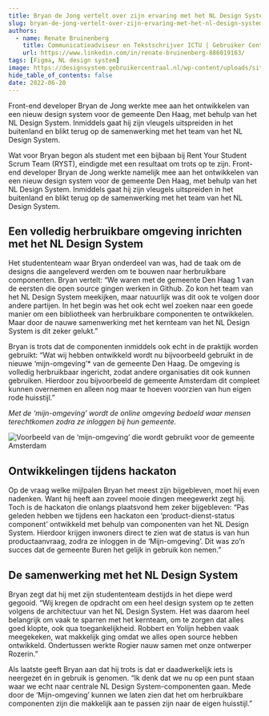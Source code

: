 ```yaml
---
title: Bryan de Jong vertelt over zijn ervaring met het NL Design System
slug: bryan-de-jong-vertelt-over-zijn-ervaring-met-het-nl-design-system
authors:
  - name: Renate Bruinenberg
    title: Communicatieadviseur en Tekstschrijver ICTU | Gebruiker Centraal
    url: https://www.linkedin.com/in/renate-bruinenberg-886019163/
tags: [Figma, NL design system]
image: https://designsystem.gebruikercentraal.nl/wp-content/uploads/sites/26/2022/06/Bryan-de-Jong.jpeg
hide_table_of_contents: false
date: 2022-06-20
---
```


Front-end developer Bryan de Jong werkte mee aan het ontwikkelen van een nieuw design system voor de gemeente Den Haag, met behulp van het NL Design System. Inmiddels gaat hij zijn vleugels uitspreiden in het buitenland en blikt terug op de samenwerking met het team van het NL Design System.

<!-- truncate -->

Wat voor Bryan begon als student met een bijbaan bij Rent Your Student Scrum Team (RYST), eindigde met een resultaat om trots op te zijn. Front-end developer Bryan de Jong werkte namelijk mee aan het ontwikkelen van een nieuw design system voor de gemeente Den Haag, met behulp van het NL Design System. Inmiddels gaat hij zijn vleugels uitspreiden in het buitenland en blikt terug op de samenwerking met het team van het NL Design System.

## Een volledig herbruikbare omgeving inrichten met het NL Design System

Het studententeam waar Bryan onderdeel van was, had de taak om de designs die aangeleverd werden om te bouwen naar herbruikbare componenten. Bryan vertelt: “We waren met de gemeente Den Haag 1 van de eersten die open source gingen werken in Github. Zo kon het team van het NL Design System meekijken, maar natuurlijk was dit ook te volgen door andere partijen. In het begin was het ook echt wel zoeken naar een goede manier om een bibliotheek van herbruikbare componenten te ontwikkelen. Maar door de nauwe samenwerking met het kernteam van het NL Design System is dit zeker gelukt.”

Bryan is trots dat de componenten inmiddels ook echt in de praktijk worden gebruikt: “Wat wij hebben ontwikkeld wordt nu bijvoorbeeld gebruikt in de nieuwe ‘mijn-omgeving’\* van de gemeente Den Haag. De omgeving is volledig herbruikbaar ingericht, zodat andere organisaties dit ook kunnen gebruiken. Hierdoor zou bijvoorbeeld de gemeente Amsterdam dit compleet kunnen overnemen en alleen nog maar te hoeven voorzien van hun eigen rode huisstijl.”

_Met de ‘mijn-omgeving’ wordt de online omgeving bedoeld waar mensen terechtkomen zodra ze inloggen bij hun gemeente._

![Voorbeeld van de ‘mijn-omgeving’ die wordt gebruikt voor de gemeente Amsterdam](https://designsystem.gebruikercentraal.nl/wp-content/uploads/sites/26/2022/06/Voorbeeld-mijn-omgeving-NLDS-1-2048x1354.png)

## Ontwikkelingen tijdens hackaton

Op de vraag welke mijlpalen Bryan het meest zijn bijgebleven, moet hij even nadenken. Want hij heeft aan zoveel mooie dingen meegewerkt zegt hij. Toch is de hackaton die onlangs plaatsvond hem zeker bijgebleven: “Pas geleden hebben we tijdens een hackaton een ‘product-dienst-status component’ ontwikkeld met behulp van componenten van het NL Design System. Hierdoor krijgen inwoners direct te zien wat de status is van hun productaanvraag, zodra ze inloggen in de ‘Mijn-omgeving’. Dit was zo’n succes dat de gemeente Buren het gelijk in gebruik kon nemen.”

## De samenwerking met het NL Design System

Bryan zegt dat hij met zijn studententeam destijds in het diepe werd gegooid. “Wij kregen de opdracht om een heel design system op te zetten volgens de architectuur van het NL Design System. Het was daarom heel belangrijk om vaak te sparren met het kernteam, om te zorgen dat alles goed klopte, ook qua toegankelijkheid. Robbert en Yolijn hebben vaak meegekeken, wat makkelijk ging omdat we alles open source hebben ontwikkeld. Ondertussen werkte Rogier nauw samen met onze ontwerper Rozerin.”

Als laatste geeft Bryan aan dat hij trots is dat er daadwerkelijk iets is neergezet én in gebruik is genomen. “Ik denk dat we nu op een punt staan waar we echt naar centrale NL Design System-componenten gaan. Mede door de ‘Mijn-omgeving’ kunnen we laten zien dat het om herbruikbare componenten zijn die makkelijk aan te passen zijn naar de eigen huisstijl.”
